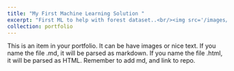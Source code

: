 ```yaml
---
title: "My First Machine Learning Solution "
excerpt: "First ML to help with forest dataset..<br/><img src='/images/first-ml.png'>"
collection: portfolio
---
```


This is an item in your portfolio. It can be have images or nice text. If you name the file .md, it will be parsed as markdown. If you name the file .html, it will be parsed as HTML. 
Remember to add md, and link to repo.
